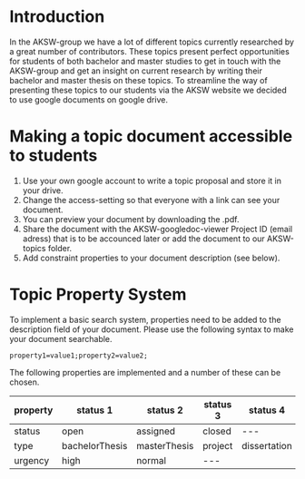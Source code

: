 # Introduction #

In the AKSW-group we have a lot of different topics currently researched by a great number of contributors. These topics present perfect opportunities for students of both bachelor and master studies to get in touch with the AKSW-group and get an insight on current research by writing their bachelor and master thesis on these topics. To streamline the way of presenting these topics to our students via the AKSW website we decided to use google documents on google drive.

# Making a topic document accessible to students #

1. Use your own google account to write a topic proposal and store it in your drive.
2. Change the access-setting so that everyone with a link can see your document.
3. You can preview your document by downloading the .pdf.
4. Share the document with the AKSW-googledoc-viewer Project ID (email adress) that is to be accounced later or add the document to our AKSW-topics folder.
5. Add constraint properties to your document description (see below).

# Topic Property System #

To implement a basic search system, properties need to be added to the description field of your document. Please use the following syntax to make your document searchable.

    property1=value1;property2=value2;

The following properties are implemented and a number of these can be chosen.

| property | status 1 | status 2 | status 3|status 4|
|---|---|---| ---| --- |
| status | open | assigned | closed | --- |
| type | bachelorThesis | masterThesis | project | dissertation |
| urgency | high | normal | --- |
